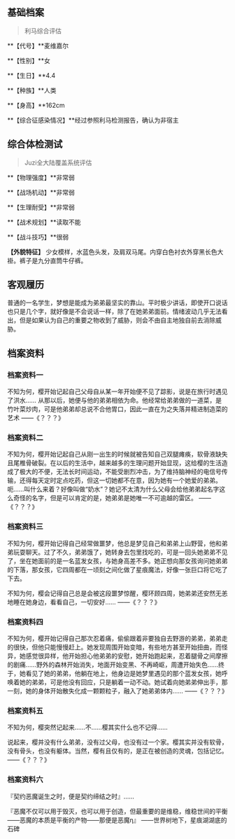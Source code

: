 ## 基础档案

> 利马综合评估

**【代号】**麦维嘉尔

**【性别】**女

**【生日】**4.4

**【种族】**人类

**【身高】**162cm

**【综合征感染情况】**经过参照利马检测报告，确认为非宿主

## 综合体检测试

> Juzi全大陆覆盖系统评估

**【物理强度】**非常弱

**【战场机动】**非常弱

**【生理耐受】**非常弱

**【战术规划】**读取不能

**【战斗技巧】**很弱

**【外貌特征】**
少女模样，水蓝色头发，及肩双马尾。内穿白色衬衣外穿黑长色大褂。裤子是九分直筒牛仔裤。

## 客观履历

普通的一名学生，梦想是能成为弟弟最坚实的靠山。平时极少讲话，即使开口说话也只是几个字，就好像是不会说话一样，除了在她弟弟面前。情绪波动几乎无法看出，但是如果认为自己的重要之物收到了威胁，则会不由自主地独自前去消除威胁。

## 档案资料

### 档案资料一
不知为何，樱开始记起自己父母自从某一年开始便不见了踪影，说是在旅行时遇见了洪水……
从那以后，她便与他的弟弟相依为命。他经常给弟弟做的一道菜，是竹叶菜炒肉，可是他弟弟却总说不合他胃口，因此一直在为之失落并精进制造菜的艺术
——《？？？》

### 档案资料二
不知为何，樱开始记起自己从刚一出生的时候就被告知自己双腿瘫痪，软骨液缺失且尾椎骨破裂。在以后的生活中，越来越多的生理问题开始显现，这给樱的生活造成了极大的不便，无法长时间运动，不能受剧烈冲击，为了维持脑神经的电信号传输，还得每天定时定点吃药，但这一切她都不在意，因为她有一个她爱的弟弟。呃……叫什么来着？好像叫做“奶水”？她记不太清为什么父母会给他弟弟起名字这么奇怪的名字，但是可以肯定的是，她弟弟是她唯一不可逾越的雷区。
 ——《？？？》

### 档案资料三
不知为何，樱开始记得自己经常做噩梦，他总是梦见自己和弟弟上山野营，他和弟弟玩耍聊天。过了不久，弟弟饿了，她转身去包里找吃的，可是一回头她弟弟不见了，坐在她面前的是一名蓝发女孩，与她身高差不多。她正想向那女孩询问她弟弟的下落，那女孩，它四周都在一顷刻之间化做了星痕魔法，好像一张巨口将它吃了下去。

不知为何，樱会记得自己总是会被这段噩梦惊醒，樱环顾四周，她弟弟还安然无恙地睡在她身边，看看自己，一切安好……
——《？？？》

### 档案资料四
不知为何，樱开始记得自己那次忍着痛，偷偷跟着非要独自去野游的弟弟，弟弟走的很快，但他只能慢慢赶上。她发现周围开始变暗，有些地方甚至开始扭曲，而怪异，她感觉很异样，他开始担心他弟弟的安慰，她开始跑起来，忍着腿骨之间摩擦的剧痛……野外的森林开始消失，地面开始变黑、不再崎岖，周遭开始失色……终于，她看见了她的弟弟，他躺在地上，他身边是她梦里遇见的那个蓝发女孩，她呼唤着她的弟弟，可是他没有回应，只是躺着一动不动。她试着向她弟弟伸出手，那一刻，她的身体开始散失化成一颗颗粒子，融入了她弟弟体内……
——《？？？》

### 档案资料五
不知为何，樱突然记起来……不……樱其实什么也不记得……

说起来，樱并没有什么弟弟，没有过父母，也没有过一个家。樱其实并没有软骨，没有骨头，也没有躯体。当然，樱有且仅有的，是正在被创造的灵魂，包括记忆。
——《？？？》

### 档案资料六
『契约恶魔诞生之时，便是契约缔结之时』……

『恶魔不仅可以用于毁灭，也可以用于创造，但最重要的是维稳，维稳世间的平衡——恶魔的本质是平衡的产物——那便是恶魔η』
——世界树地下，星痕湖湖底的石碑

